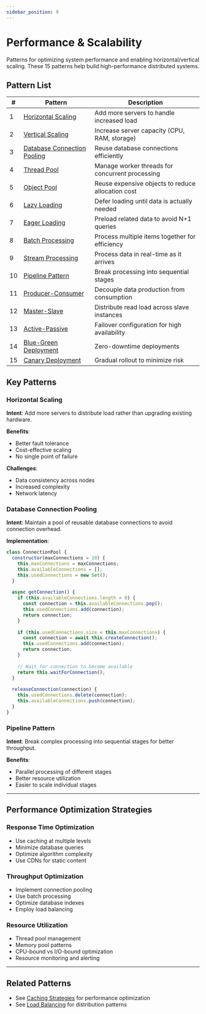 ```yaml
---
sidebar_position: 9
---
```


# Performance & Scalability

Patterns for optimizing system performance and enabling horizontal/vertical scaling. These 15 patterns help build high-performance distributed systems.

## Pattern List

| # | Pattern | Description |
|---|---------|-------------|
| 1 | [Horizontal Scaling](#horizontal-scaling) | Add more servers to handle increased load |
| 2 | [Vertical Scaling](#vertical-scaling) | Increase server capacity (CPU, RAM, storage) |
| 3 | [Database Connection Pooling](#database-connection-pooling) | Reuse database connections efficiently |
| 4 | [Thread Pool](#thread-pool) | Manage worker threads for concurrent processing |
| 5 | [Object Pool](#object-pool) | Reuse expensive objects to reduce allocation cost |
| 6 | [Lazy Loading](#lazy-loading) | Defer loading until data is actually needed |
| 7 | [Eager Loading](#eager-loading) | Preload related data to avoid N+1 queries |
| 8 | [Batch Processing](#batch-processing) | Process multiple items together for efficiency |
| 9 | [Stream Processing](#stream-processing) | Process data in real-time as it arrives |
| 10 | [Pipeline Pattern](#pipeline-pattern) | Break processing into sequential stages |
| 11 | [Producer-Consumer](#producer-consumer) | Decouple data production from consumption |
| 12 | [Master-Slave](#master-slave) | Distribute read load across slave instances |
| 13 | [Active-Passive](#active-passive) | Failover configuration for high availability |
| 14 | [Blue-Green Deployment](#blue-green-deployment) | Zero-downtime deployments |
| 15 | [Canary Deployment](#canary-deployment) | Gradual rollout to minimize risk |

## Key Patterns

### Horizontal Scaling
**Intent**: Add more servers to distribute load rather than upgrading existing hardware.

**Benefits**:
- Better fault tolerance
- Cost-effective scaling
- No single point of failure

**Challenges**:
- Data consistency across nodes
- Increased complexity
- Network latency

### Database Connection Pooling
**Intent**: Maintain a pool of reusable database connections to avoid connection overhead.

**Implementation**:
```javascript
class ConnectionPool {
  constructor(maxConnections = 10) {
    this.maxConnections = maxConnections;
    this.availableConnections = [];
    this.usedConnections = new Set();
  }
  
  async getConnection() {
    if (this.availableConnections.length > 0) {
      const connection = this.availableConnections.pop();
      this.usedConnections.add(connection);
      return connection;
    }
    
    if (this.usedConnections.size < this.maxConnections) {
      const connection = await this.createConnection();
      this.usedConnections.add(connection);
      return connection;
    }
    
    // Wait for connection to become available
    return this.waitForConnection();
  }
  
  releaseConnection(connection) {
    this.usedConnections.delete(connection);
    this.availableConnections.push(connection);
  }
}
```

### Pipeline Pattern
**Intent**: Break complex processing into sequential stages for better throughput.

**Benefits**:
- Parallel processing of different stages
- Better resource utilization
- Easier to scale individual stages

---

## Performance Optimization Strategies

### Response Time Optimization
- Use caching at multiple levels
- Minimize database queries
- Optimize algorithm complexity
- Use CDNs for static content

### Throughput Optimization
- Implement connection pooling
- Use batch processing
- Optimize database indexes
- Employ load balancing

### Resource Utilization
- Thread pool management
- Memory pool patterns
- CPU-bound vs I/O-bound optimization
- Resource monitoring and alerting

---

## Related Patterns
- See [Caching Strategies](./caching-strategies.md) for performance optimization
- See [Load Balancing](./resilience-fault-tolerance.md#load-balancing) for distribution patterns 